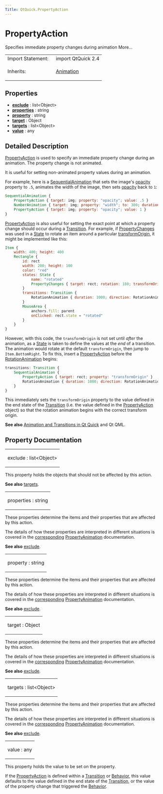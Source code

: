 ```yaml
---
Title: QtQuick.PropertyAction
---
```

        
PropertyAction
==============

<span class="subtitle"></span>
Specifies immediate property changes during animation More...

<table>
<colgroup>
<col width="50%" />
<col width="50%" />
</colgroup>
<tbody>
<tr class="odd">
<td>Import Statement:</td>
<td>import QtQuick 2.4</td>
</tr>
<tr class="even">
<td>Inherits:</td>
<td><p><a href="QtQuick.Animation.md">Animation</a></p></td>
</tr>
</tbody>
</table>

<span id="properties"></span>
Properties
----------

-   ****[exclude](#exclude-prop)**** : list&lt;Object&gt;
-   ****[properties](#properties-prop)**** : string
-   ****[property](#property-prop)**** : string
-   ****[target](#target-prop)**** : Object
-   ****[targets](#targets-prop)**** : list&lt;Object&gt;
-   ****[value](#value-prop)**** : any

<span id="details"></span>
Detailed Description
--------------------

[PropertyAction](index.html) is used to specify an immediate property change during an animation. The property change is not animated.

It is useful for setting non-animated property values during an animation.

For example, here is a [SequentialAnimation](../QtQuick.SequentialAnimation.md) that sets the image's [opacity](../QtQuick.Item.md#opacity-prop) property to `.5`, animates the width of the image, then sets [opacity](../QtQuick.Item.md#opacity-prop) back to `1`:

``` qml
SequentialAnimation {
    PropertyAction { target: img; property: "opacity"; value: .5 }
    NumberAnimation { target: img; property: "width"; to: 300; duration: 1000 }
    PropertyAction { target: img; property: "opacity"; value: 1 }
}
```

[PropertyAction](index.html) is also useful for setting the exact point at which a property change should occur during a [Transition](../QtQuick.qmlexampletoggleswitch.md#transition). For example, if [PropertyChanges](../QtQuick.PropertyChanges.md) was used in a [State](../QtQuick.State.md) to rotate an item around a particular [transformOrigin](../QtQuick.Item.md#transformOrigin-prop), it might be implemented like this:

``` qml
Item {
    width: 400; height: 400
    Rectangle {
        id: rect
        width: 200; height: 100
        color: "red"
        states: State {
            name: "rotated"
            PropertyChanges { target: rect; rotation: 180; transformOrigin: Item.BottomRight }
        }
        transitions: Transition {
            RotationAnimation { duration: 1000; direction: RotationAnimation.Counterclockwise }
        }
        MouseArea {
            anchors.fill: parent
            onClicked: rect.state = "rotated"
        }
    }
}
```

However, with this code, the `transformOrigin` is not set until *after* the animation, as a [State](../QtQuick.State.md) is taken to define the values at the *end* of a transition. The animation would rotate at the default `transformOrigin`, then jump to `Item.BottomRight`. To fix this, insert a [PropertyAction](index.html) before the [RotationAnimation](../QtQuick.RotationAnimation.md) begins:

``` qml
transitions: Transition {
    SequentialAnimation {
        PropertyAction { target: rect; property: "transformOrigin" }
        RotationAnimation { duration: 1000; direction: RotationAnimation.Counterclockwise }
    }
}
```

This immediately sets the `transformOrigin` property to the value defined in the end state of the [Transition](../QtQuick.qmlexampletoggleswitch.md#transition) (i.e. the value defined in the [PropertyAction](index.html) object) so that the rotation animation begins with the correct transform origin.

**See also** [Animation and Transitions in Qt Quick](../QtQuick.qtquick-statesanimations-animations.md) and Qt QML.

Property Documentation
----------------------

<table>
<colgroup>
<col width="100%" />
</colgroup>
<tbody>
<tr class="odd">
<td><p><span id="exclude-prop"></span><span class="name">exclude</span> : <span class="type">list</span>&lt;<span class="type">Object</span>&gt;</p></td>
</tr>
</tbody>
</table>

This property holds the objects that should not be affected by this action.

**See also** [targets](#targets-prop).

<table>
<colgroup>
<col width="100%" />
</colgroup>
<tbody>
<tr class="odd">
<td><p><span id="properties-prop"></span><span class="name">properties</span> : <span class="type">string</span></p></td>
</tr>
</tbody>
</table>

These properties determine the items and their properties that are affected by this action.

The details of how these properties are interpreted in different situations is covered in the [corresponding](../QtQuick.PropertyAnimation.md#properties-prop) [PropertyAnimation](https://developer.ubuntu.comapps/qml/sdk-15.04.4/QtQuick.animation/#propertyanimation) documentation.

**See also** [exclude](#exclude-prop).

<table>
<colgroup>
<col width="100%" />
</colgroup>
<tbody>
<tr class="odd">
<td><p><span id="property-prop"></span><span class="name">property</span> : <span class="type">string</span></p></td>
</tr>
</tbody>
</table>

These properties determine the items and their properties that are affected by this action.

The details of how these properties are interpreted in different situations is covered in the [corresponding](../QtQuick.PropertyAnimation.md#properties-prop) [PropertyAnimation](https://developer.ubuntu.comapps/qml/sdk-15.04.4/QtQuick.animation/#propertyanimation) documentation.

**See also** [exclude](#exclude-prop).

<table>
<colgroup>
<col width="100%" />
</colgroup>
<tbody>
<tr class="odd">
<td><p><span id="target-prop"></span><span class="name">target</span> : <span class="type">Object</span></p></td>
</tr>
</tbody>
</table>

These properties determine the items and their properties that are affected by this action.

The details of how these properties are interpreted in different situations is covered in the [corresponding](../QtQuick.PropertyAnimation.md#properties-prop) [PropertyAnimation](https://developer.ubuntu.comapps/qml/sdk-15.04.4/QtQuick.animation/#propertyanimation) documentation.

**See also** [exclude](#exclude-prop).

<table>
<colgroup>
<col width="100%" />
</colgroup>
<tbody>
<tr class="odd">
<td><p><span id="targets-prop"></span><span class="name">targets</span> : <span class="type">list</span>&lt;<span class="type">Object</span>&gt;</p></td>
</tr>
</tbody>
</table>

These properties determine the items and their properties that are affected by this action.

The details of how these properties are interpreted in different situations is covered in the [corresponding](../QtQuick.PropertyAnimation.md#properties-prop) [PropertyAnimation](https://developer.ubuntu.comapps/qml/sdk-15.04.4/QtQuick.animation/#propertyanimation) documentation.

**See also** [exclude](#exclude-prop).

<table>
<colgroup>
<col width="100%" />
</colgroup>
<tbody>
<tr class="odd">
<td><p><span id="value-prop"></span><span class="name">value</span> : <span class="type">any</span></p></td>
</tr>
</tbody>
</table>

This property holds the value to be set on the property.

If the [PropertyAction](index.html) is defined within a [Transition](../QtQuick.qmlexampletoggleswitch.md#transition) or [Behavior](../QtQuick.Behavior.md), this value defaults to the value defined in the end state of the [Transition](../QtQuick.qmlexampletoggleswitch.md#transition), or the value of the property change that triggered the [Behavior](../QtQuick.Behavior.md).

